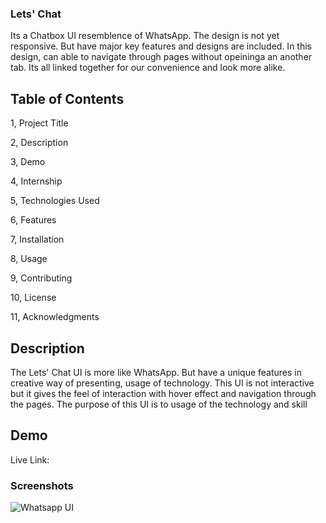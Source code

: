 ### Lets' Chat

Its a Chatbox UI resemblence of WhatsApp. The design is not yet responsive. But have major key features and designs are included. In this design, can able to navigate through pages without opeininga an another tab. Its all linked together for our convenience and look more alike.

## Table of Contents

1, Project Title

2, Description

3, Demo

4, Internship

5, Technologies Used

6, Features

7, Installation

8, Usage

9, Contributing

10, License

11, Acknowledgments

## Description

The Lets' Chat UI is more like WhatsApp. But have a unique features in creative way of presenting, usage of technology. This UI is not interactive but it gives the feel of interaction with hover effect and navigation through the pages. The purpose of this UI is to usage of the technology and skill

## Demo

Live Link:

### Screenshots

![Whatsapp UI](https://github.com/Jeya-rosini/whatsapp-ui-tailwindcss/assets/143939511/adbcbab4-4c18-47fe-80af-d6ca5b8305a4)



